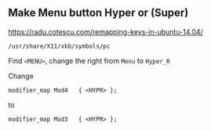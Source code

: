 
## Make Menu button Hyper or (Super)

<https://radu.cotescu.com/remapping-keys-in-ubuntu-14.04/>

`/usr/share/X11/xkb/symbols/pc`

Find `<MENU>`, change the right from `Menu` to `Hyper_R` 

Change


```
modifier_map Mod4   { <HYPR> };
```

to
```
modifier_map Mod3   { <HYPR> };
```
